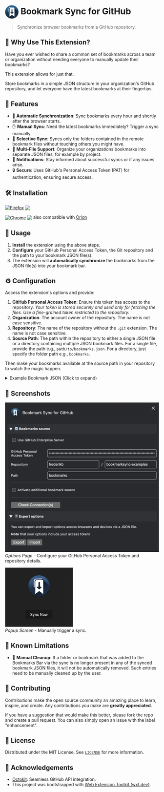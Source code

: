 <h1>
  <img style="vertical-align:middle" width="44" src="./docs/bookmarksync-icon.svg" alt="Bookmarksync Logo">
  <span>Bookmark Sync for GitHub</span>
</h1>

> Synchronize browser bookmarks from a GitHub repository.

## 🚀 **Why Use This Extension?**

Have you ever wished to share a common set of bookmarks across a team or organization without needing everyone to manually update their bookmarks?

This extension allows for just that.

Store bookmarks in a simple JSON structure in your organization's GitHub repository, and let everyone have the latest bookmarks at their fingertips.

## 🚀 Features

- 🔄 **Automatic Synchronization**: Sync bookmarks every hour and shortly after the browser starts.
- ✋ **Manual Sync**: Need the latest bookmarks immediately? Trigger a sync manually.
- 🎯 **Selective Sync**: Syncs only the folders contained in the remote bookmark files without touching others you might have.
- 📁 **Multi-File Support**: Organize your organizations bookmarks into separate JSON files, for example by project.
- 📢 **Notifications**: Stay informed about successful syncs or if any issues arise.
- 🔒 **Secure**: Uses GitHub's Personal Access Token (PAT) for authentication, ensuring secure access.

## 🛠 Installation

[link-chrome]: https://chromewebstore.google.com/detail/bookmark-sync-for-github/fponkkcbgphbndjgodphgebonnfgikkl?hl=en&pli=1 'Version published on Chrome Web Store'
[link-firefox]: https://addons.mozilla.org/en-US/firefox/addon/bookmark-sync-for-github/ 'Version published on Mozilla Add-ons'

[<img src="https://raw.githubusercontent.com/alrra/browser-logos/90fdf03c/src/firefox/firefox.svg" width="48" alt="Firefox" valign="middle">][link-firefox] [<img valign="middle" src="https://img.shields.io/amo/v/bookmark-sync-for-github.svg?label=%20">][link-firefox]

[<img src="https://raw.githubusercontent.com/alrra/browser-logos/90fdf03c/src/chrome/chrome.svg" width="48" alt="Chrome" valign="middle">][link-chrome] [<img valign="middle" src="https://img.shields.io/chrome-web-store/v/fponkkcbgphbndjgodphgebonnfgikkl.svg?label=%20">][link-chrome] also compatible with [Orion](https://kagi.com/orion/)

## 📖 Usage

1. **Install** the extension using the above steps.
2. **Configure** your GitHub Personal Access Token, the Git repository and the path to your bookmark JSON file(s).
3. The extension will **automatically synchronize** the bookmarks from the JSON file(s) into your bookmark bar.

## ⚙ Configuration

Access the extension's options and provide:

1. **GitHub Personal Access Token**: Ensure this token has access to the repository. _Your token is stored securely and used only for fetching the files. Use a fine-grained token restricted to the repository._
2. **Organization**: The account owner of the repository. The name is not case sensitive.
3. **Repository**: The name of the repository without the `.git` extension. The name is not case sensitive.
4. **Source Path**: The path within the repository to either a single JSON file or a directory containing multiple JSON bookmark files. For a single file, provide the path e.g., `path/to/bookmarks.json`. For a directory, just specify the folder path e.g., `bookmarks`.


Then make your bookmarks available at the source path in your repository to watch the magic happen.

<details>
  <summary>Example Bookmark JSON (Click to expand)</summary>

```json
{
  "name": "Bookmarks 1",
  "bookmarks": [
    {
      "title": "Work",
      "children": [
        {
          "title": "Email",
          "url": "https://mail.example.com"
        },
        {
          "title": "Docs",
          "children": [
            {
              "title": "Specs",
              "url": "https://specs.example.com"
            },
            {
              "title": "Reports",
              "url": "https://reports.example.com"
            }
          ]
        }
      ]
    }
  ]
}
```
</details>

## 📸 Screenshots

![Options Page](docs/screenshot-options.png)
<br>
*Options Page* - Configure your GitHub Personal Access Token and repository details.

![Popup Screen](docs/screenshot-popup.png)
<br>
*Popup Screen* - Manually trigger a sync.

## 🛑 Known Limitations

- 🚧 **Manual Cleanup**: If a folder or bookmark that was added to the Bookmarks Bar via the sync is no longer present in any of the synced bookmark JSON files, it will not be automatically removed. Such entries need to be manually cleaned up by the user.

## 🤝 Contributing

Contributions make the open source community an amazing place to learn, inspire, and create. Any contributions you make are **greatly appreciated**.

If you have a suggestion that would make this better, please fork the repo and create a pull request. You can also simply open an issue with the label "enhancement".

## 📜 License

Distributed under the MIT License. See [`LICENSE`](LICENSE) for more information.

## 📣 Acknowledgements

- [Octokit](https://github.com/octokit/core.js): Seamless GitHub API integration.
- This project was bootstrapped with [Web Extension Toolkit (wxt.dev)](https://wxt.dev).
